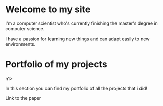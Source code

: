 <head>
    <link href="https://cdn.jsdelivr.net/npm/bootstrap@5.3.0/dist/css/bootstrap.min.css" rel="stylesheet">
</head>


<div class="container mt-5">
    <h1 class="text-center">Welcome to my site</h1>
    <p class="lead text-center">I'm a computer scientist who's currently finishing the master's degree in computer science.</p>
    <p class="text-center">I have a passion for learning new things and can adapt easily to new environments.</p>
</div>

<div class="containeer mt-5">
    <h1 class="text-center"> Portfolio of my projects</h1>h1>
    <p class="lead text-center"> In this section you can find my portfolio of all the projects that i did!</p>
    <p class="text-center> i've done and published during my bachelor degree an article in which i implemented in matlab a periodontisis evaluation through automatic teeth detection and segmentation from self-collected smartphone images. </p>
    <a href="[https://stefano899.github.io/Stefano-portfolio/]        (https://ieeexplore.ieee.org/document/10178731)" target="_blank">Link to the paper</a>
